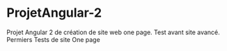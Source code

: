 # ProjetAngular-2
Projet Angular 2 de création de site web one page. Test avant site avancé.
Permiers Tests de site One page

